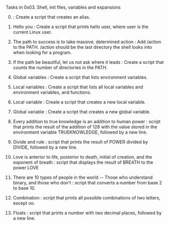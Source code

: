 Tasks in 0x03. Shell, init files, variables and expansions

0. <o> : Create a script that creates an alias.

1. Hello you  : Create a script that prints hello user, where user is the current Linux user.

2. The path to success is to take massive, determined action : Add /action to the PATH. /action should be the last directory
   the shell looks into when looking for a program.

3. If the path be beautiful, let us not ask where it leads : Create a script that counts the number of directories in the PATH.

4. Global variables : Create a script that lists environment variables.

5. Local variables : Create a script that lists all local variables and environment variables, and functions.

6. Local variable : Create a script that creates a new local variable.

7. Global variable : Create a script that creates a new global variable.

8. Every addition to true knowledge is an addition to human power : script that prints the result of the addition of 128
   with the value stored in the environment variable TRUEKNOWLEDGE, followed by a new line.

9. Divide and rule : script that prints the result of POWER divided by DIVIDE, followed by a new line.

10. Love is anterior to life, posterior to death, initial of creation, and the exponent of breath : script that displays the result of BREATH to the power LOVE

11. There are 10 types of people in the world -- Those who understand binary, and those who don't : script that converts a number from base 2 to base 10.

12. Combination : script that prints all possible combinations of two letters, except oo.

13. Floats : script that prints a number with two decimal places, followed by a new line.